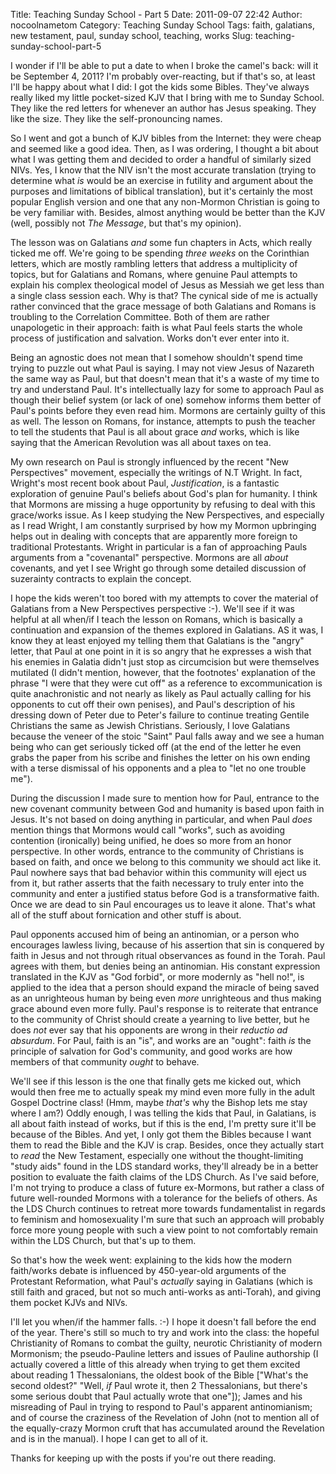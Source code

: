 Title: Teaching Sunday School - Part 5
Date: 2011-09-07 22:42
Author: nocoolnametom
Category: Teaching Sunday School
Tags: faith, galatians, new testament, paul, sunday school, teaching, works
Slug: teaching-sunday-school-part-5

I wonder if I'll be able to put a date to when I broke the camel's back: will it be September 4, 2011? I'm probably over-reacting, but if that's so, at least I'll be happy about what I did: I got the kids some Bibles. They've always really liked my little pocket-sized KJV that I bring with me to Sunday School. They like the red letters for whenever an author has Jesus speaking. They like the size. They like the self-pronouncing names.

So I went and got a bunch of KJV bibles from the Internet: they were cheap and seemed like a good idea. Then, as I was ordering, I thought a bit about what I was getting them and decided to order a handful of similarly sized NIVs. Yes, I know that the NIV isn't the most accurate translation (trying to determine what *is* would be an exercise in futility and argument about the purposes and limitations of biblical translation), but it's certainly the most popular English version and one that any non-Mormon Christian is going to be very familiar with. Besides, almost anything would be better than the KJV (well, possibly not *The Message*, but that's my opinion).

The lesson was on Galatians *and* some fun chapters in Acts, which really ticked me off. We're going to be spending *three weeks* on the Corinthian letters, which are mostly rambling letters that address a multiplicity of topics, but for Galatians and Romans, where genuine Paul attempts to explain his complex theological model of Jesus as Messiah we get less than a single class session each. Why is that? The cynical side of me is actually rather convinced that the grace message of both Galatians and Romans is troubling to the Correlation Committee. Both of them are rather unapologetic in their approach: faith is what Paul feels starts the whole process of justification and salvation. Works don't ever enter into it.

Being an agnostic does not mean that I somehow shouldn't spend time trying to puzzle out what Paul is saying. I may not view Jesus of Nazareth the same way as Paul, but that doesn't mean that it's a waste of my time to try and understand Paul. It's intellectually lazy for some to approach Paul as though their belief system (or lack of one) somehow informs them better of Paul's points before they even read him. Mormons are certainly guilty of this as well. The lesson on Romans, for instance, attempts to push the teacher to tell the students that Paul is all about grace *and* works, which is like saying that the American Revolution was all about taxes on tea.

My own research on Paul is strongly influenced by the recent "New Perspectives" movement, especially the writings of N.T Wright. In fact, Wright's most recent book about Paul, *Justification*, is a fantastic exploration of genuine Paul's beliefs about God's plan for humanity. I think that Mormons are missing a huge opportunity by refusing to deal with this grace/works issue. As I keep studying the New Perspectives, and especially as I read Wright, I am constantly surprised by how my Mormon upbringing helps out in dealing with concepts that are apparently more foreign to traditional Protestants. Wright in particular is a fan of approaching Pauls arguments from a "covenantal" perspective. Mormons are all *about* covenants, and yet I see Wright go through some detailed discussion of suzerainty contracts to explain the concept.

I hope the kids weren't too bored with my attempts to cover the material of Galatians from a New Perspectives perspective :-). We'll see if it was helpful at all when/if I teach the lesson on Romans, which is basically a continuation and expansion of the themes explored in Galatians. AS it was, I know they at least enjoyed my telling them that Galatians is the "angry" letter, that Paul at one point in it is so angry that he expresses a wish that his enemies in Galatia didn't just stop as circumcision but were themselves mutilated (I didn't mention, however, that the footnotes' explanation of the phrase "I were that they were cut off" as a reference to excommunication is quite anachronistic and not nearly as likely as Paul actually calling for his opponents to cut off their own penises), and Paul's description of his dressing down of Peter due to Peter's failure to continue treating Gentile Christians the same as Jewish Christians. Seriously, I love Galatians because the veneer of the stoic "Saint" Paul falls away and we see a human being who can get seriously ticked off (at the end of the letter he even grabs the paper from his scribe and finishes the letter on his own ending with a terse dismissal of his opponents and a plea to "let no one trouble me").

During the discussion I made sure to mention how for Paul, entrance to the new covenant community between God and humanity is based upon faith in Jesus. It's not based on doing anything in particular, and when Paul *does* mention things that Mormons would call "works", such as avoiding contention (ironically) being unified, he does so more from an honor perspective. In other words, entrance to the community of Christians is based on faith, and once we belong to this community we should act like it. Paul nowhere says that bad behavior within this community will eject us from it, but rather asserts that the faith necessary to truly enter into the community and enter a justified status before God is a transformative faith. Once we are dead to sin Paul encourages us to leave it alone. That's what all of the stuff about fornication and other stuff is about.

Paul opponents accused him of being an antinomian, or a person who encourages lawless living, because of his assertion that sin is conquered by faith in Jesus and not through ritual observances as found in the Torah. Paul agrees with them, but denies being an antinomian. His constant expression translated in the KJV as "God forbid", or more modernly as "hell no!", is applied to the idea that a person should expand the miracle of being saved as an unrighteous human by being even *more* unrighteous and thus making grace abound even more fully. Paul's response is to reiterate that entrance to the community of Christ should create a yearning to live better, but he does *not* ever say that his opponents are wrong in their *reductio ad absurdum*. For Paul, faith is an "is", and works are an "ought": faith *is* the principle of salvation for God's community, and good works are how members of that community *ought* to behave.

We'll see if this lesson is the one that finally gets me kicked out, which would then free me to actually speak my mind even more fully in the adult Gospel Doctrine class! (Hmm, maybe *that's* why the Bishop lets me stay where I am?) Oddly enough, I was telling the kids that Paul, in Galatians, is all about faith instead of works, but if this is the end, I'm pretty sure it'll be because of the Bibles. And yet, I only got them the Bibles because I want them to read the Bible and the KJV is crap. Besides, once they actually start to *read* the New Testament, especially one without the thought-limiting "study aids" found in the LDS standard works, they'll already be in a better position to evaluate the faith claims of the LDS Church. As I've said before, I'm not trying to produce a class of future ex-Mormons, but rather a class of future well-rounded Mormons with a tolerance for the beliefs of others. As the LDS Church continues to retreat more towards fundamentalist in regards to feminism and homosexuality I'm sure that such an approach will probably force more young people with such a view point to not comfortably remain within the LDS Church, but that's up to them.

So that's how the week went: explaining to the kids how the modern faith/works debate is influenced by 450-year-old arguments of the Protestant Reformation, what Paul's *actually* saying in Galatians (which is still faith and graced, but not so much anti-works as anti-Torah), and giving them pocket KJVs and NIVs.

I'll let you when/if the hammer falls. :-) I hope it doesn't fall before the end of the year. There's still so much to try and work into the class: the hopeful Christianity of Romans to combat the guilty, neurotic Christianity of modern Mormonism; the pseudo-Pauline letters and issues of Pauline authorship (I actually covered a little of this already when trying to get them excited about reading 1 Thessalonians, the oldest book of the Bible ["What's the second oldest?" "Well, *if* Paul wrote it, then 2 Thessalonians, but there's some serious doubt that Paul actually wrote that one"]); James and his misreading of Paul in trying to respond to Paul's apparent antinomianism; and of course the craziness of the Revelation of John (not to mention all of the equally-crazy Mormon cruft that has accumulated around the Revelation and is in the manual). I hope I can get to all of it.

Thanks for keeping up with the posts if you're out there reading.

